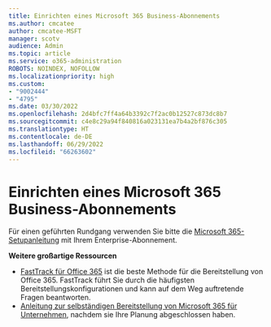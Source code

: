 ```yaml
---
title: Einrichten eines Microsoft 365 Business-Abonnements
ms.author: cmcatee
author: cmcatee-MSFT
manager: scotv
audience: Admin
ms.topic: article
ms.service: o365-administration
ROBOTS: NOINDEX, NOFOLLOW
ms.localizationpriority: high
ms.custom:
- "9002444"
- "4795"
ms.date: 03/30/2022
ms.openlocfilehash: 2d4bfc7ff4a64b3392c7f2ac0b12527c873dc8b7
ms.sourcegitcommit: c4e8c29a94f840816a023131ea7b4a2bf876c305
ms.translationtype: HT
ms.contentlocale: de-DE
ms.lasthandoff: 06/29/2022
ms.locfileid: "66263602"
---
```

# <a name="set-up-a-microsoft-365-business-subscription"></a>Einrichten eines Microsoft 365 Business-Abonnements

Für einen geführten Rundgang verwenden Sie bitte die [Microsoft 365-Setupanleitung](https://admin.microsoft.com/adminportal/home#/modernonboarding/m365setup) mit Ihrem Enterprise-Abonnement.

**Weitere großartige Ressourcen**

- [FastTrack für Office 365](https://docs.microsoft.com/fasttrack/products-and-capabilities#office-365) ist die beste Methode für die Bereitstellung von Office 365. FastTrack führt Sie durch die häufigsten Bereitstellungskonfigurationen und kann auf dem Weg auftretende Fragen beantworten.
- [Anleitung zur selbständigen Bereitstellung von Microsoft 365 für Unternehmen](https://docs.microsoft.com/microsoft-365/enterprise/microsoft-365-overview), nachdem sie Ihre Planung abgeschlossen haben.
